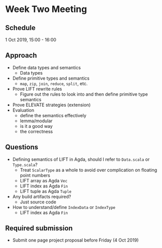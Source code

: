 # Week Two Meeting

## Schedule
1 Oct 2019, 15:00 - 16:00

## Approach
* Define data types and semantics
    * Data types
* Define primitive types and semantics
    * `map`, `zip`, `join`, `reduce`, `split`, etc.
* Prove LIFT rewrite rules
    * Figure out the rules to look into and then define primitive type semantics
* Prove ELEVATE strategies (extension)
* Evaluation
    - define the semantics effectively
    - lemma/modular
    - is it a good way
    - the correctness

## Questions
* Defining semantics of LIFT in Agda, should I refer to `Data.scala` or `Type.scala`?
    * Treat `ScalarType` as a whole to avoid over complication on floating point numbers
    * LIFT array as Agda `Vec`
    * LIFT index as Agda `Fin`
    * LIFT tuple as Agda `Tuple`
* Any build artifacts required?
    * Just source code
* How to understand/define `IndexData` or `IndexType`
     * LIFT index as Agda `Fin`

## Required submission
* Submit one page project proposal before Friday (4 Oct 2019)